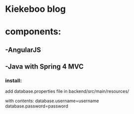 # Kiekeboo blog
# components:
## -AngularJS
## -Java with Spring 4 MVC

### install:
add database.properties file in
backend/src/main/resources/

with contents:
database.username=username
database.password=password
